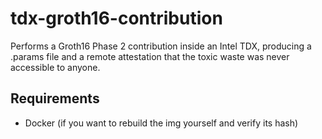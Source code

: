 # tdx-groth16-contribution
Performs a Groth16 Phase 2 contribution inside an Intel TDX, producing a .params file and a remote attestation that the toxic waste was never accessible to anyone.

## Requirements
- Docker (if you want to rebuild the img yourself and verify its hash)
